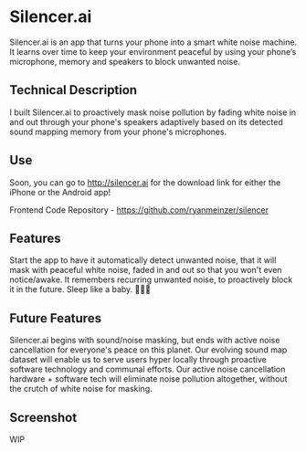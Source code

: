 # Silencer.ai

Silencer.ai is an app that turns your phone into a smart white noise machine. It learns over time to keep your environment peaceful by using your phone’s microphone, memory and speakers to block unwanted noise.

## Technical Description

I built Silencer.ai to proactively mask noise pollution by fading white noise in and out through your phone's speakers adaptively based on its detected sound mapping memory from your phone's microphones.

## Use

Soon, you can go to http://silencer.ai for the download link for either the iPhone or the Android app!

Frontend Code Repository - https://github.com/ryanmeinzer/silencer

## Features

Start the app to have it automatically detect unwanted noise, that it will mask with peaceful white noise, faded in and out so that you won't even notice/awake. It remembers recurring unwanted noise, to proactively block it in the future. Sleep like a baby. 👶🏻💤

## Future Features

Silencer.ai begins with sound/noise masking, but ends with active noise cancellation for everyone's peace on this planet. Our evolving sound map dataset will enable us to serve users hyper locally through proactive software technology and communal efforts. Our active noise cancellation hardware + software tech will eliminate noise pollution altogether, without the crutch of white noise for masking.

## Screenshot

WIP
